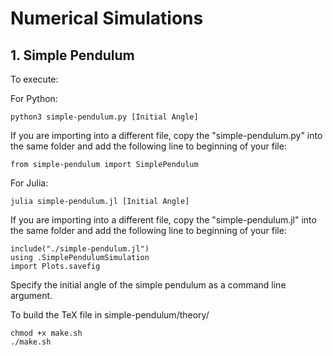 # Numerical Simulations

## 1. Simple Pendulum

To execute:

For Python:
```
python3 simple-pendulum.py [Initial Angle]
```

If you are importing into a different file, copy the "simple-pendulum.py" into the same folder and add the following line to beginning of your file:

```
from simple-pendulum import SimplePendulum
```

For Julia:
```
julia simple-pendulum.jl [Initial Angle]
```

If you are importing into a different file, copy the "simple-pendulum.jl" into the same folder and add the following line to beginning of your file:

```
include("./simple-pendulum.jl")
using .SimplePendulumSimulation
import Plots.savefig
```

Specify the initial angle of the simple pendulum as a command line argument.

To build the TeX file in simple-pendulum/theory/

```
chmod +x make.sh
./make.sh
```
